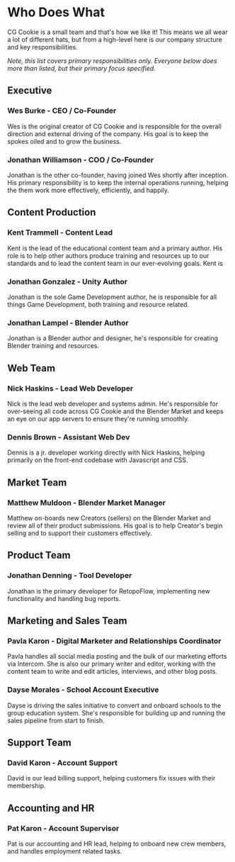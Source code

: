 # Who Does What
CG Cookie is a small team and that's how we like it! This means we all wear a lot of different hats, but from a high-level here is our company structure and key responsibilities.

*Note, this list covers primary responsibilities only. Everyone below does more
than listed, but their primary focus specified.*

## Executive

### Wes Burke - CEO / Co-Founder

Wes is the original creator of CG Cookie and is responsible for the overall
direction and external driving of the company. His goal is to keep the spokes
oiled and to grow the business.

### Jonathan Williamson - COO / Co-Founder

Jonathan is the other co-founder, having joined Wes shortly after inception. His
primary responsibility is to keep the internal operations running, helping the
them work more effectively, efficiently, and happily.

## Content Production

### Kent Trammell - Content Lead

Kent is the lead of the educational content team and a primary author. His role
is to help other authors produce training and resources up to our standards and
to lead the content team in our ever-evolving goals. Kent is 

### Jonathan Gonzalez - Unity Author

Jonathan is the sole Game Development author, he is responsible for all things Game Development, both
training and resource related.  

### Jonathan Lampel - Blender Author

Jonathan is a Blender author and designer, he's responsible for creating Blender
training and resources.

## Web Team

### Nick Haskins - Lead Web Developer

Nick is the lead web developer and systems admin. He's responsible for over-seeing
all code across CG Cookie and the Blender Market and keeps an eye on our app
servers to ensure they're running smoothly.

### Dennis Brown - Assistant Web Dev

Dennis is a jr. developer working directly with Nick Haskins, helping primarily on the front-end
codebase with Javascript and CSS.

## Market Team

### Matthew Muldoon - Blender Market Manager

Matthew on-boards new Creators (sellers) on the Blender Market and review all of
their product submissions. His goal is to help Creator's begin selling and to
support their customers effectively.

## Product Team

### Jonathan Denning - Tool Developer

Jonathan is the primary developer for RetopoFlow, implementing new functionality
and handling bug reports.

## Marketing and Sales Team

### Pavla Karon - Digital Marketer and Relationships Coordinator

Pavla handles all social media posting and the bulk of our marketing efforts
via Intercom. She is also our primary writer and editor, working with the content
team to write and edit articles, interviews, and other blog posts.

### Dayse Morales - School Account Executive

Dayse is driving the sales initiative to convert and onboard schools to the group education system. She's responsible for building up and running the sales pipeline from start to finish.

## Support Team

### David Karon - Account Support

David is our lead billing support, helping customers fix issues with their
membership.

## Accounting and HR

### Pat Karon - Account Supervisor

Pat is our accounting and HR lead, helping to onboard new crew members, and handles employment related tasks.
